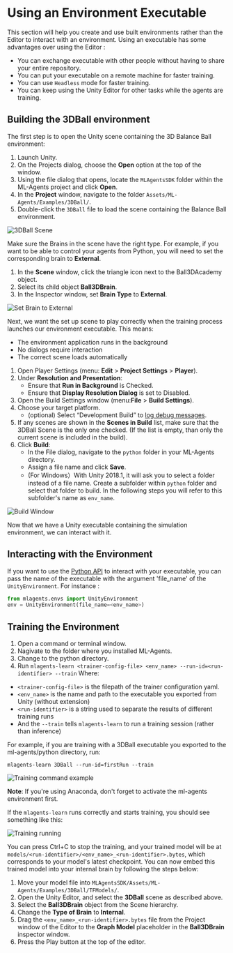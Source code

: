 # Using an Environment Executable

This section will help you create and use built environments rather than the Editor to interact with an environment. Using an executable has some advantages over using the Editor : 

 * You can exchange executable with other people without having to share your entire repository.
 * You can put your executable on a remote machine for faster training.
 * You can use `Headless` mode for faster training.
 * You can keep using the Unity Editor for other tasks while the agents are training.

## Building the 3DBall environment

The first step is to open the Unity scene containing the 3D Balance Ball
environment:

1. Launch Unity.
2. On the Projects dialog, choose the **Open** option at the top of the window.
3. Using the file dialog that opens, locate the `MLAgentsSDK` folder 
within the ML-Agents project and click **Open**.
4. In the **Project** window, navigate to the folder 
`Assets/ML-Agents/Examples/3DBall/`.
5. Double-click the `3DBall` file to load the scene containing the Balance 
Ball environment.

![3DBall Scene](images/mlagents-Open3DBall.png)

Make sure the Brains in the scene have the right type. For example, if you want to be able to control your agents from Python, you will need to set the corresponding brain to **External**.

1. In the **Scene** window, click the triangle icon next to the Ball3DAcademy 
object.
2. Select its child object **Ball3DBrain**.
3. In the Inspector window, set **Brain Type** to **External**.

![Set Brain to External](images/mlagents-SetExternalBrain.png)

Next, we want the set up scene to play correctly when the training process 
launches our environment executable. This means:
* The environment application runs in the background
* No dialogs require interaction
* The correct scene loads automatically
 
1. Open Player Settings (menu: **Edit** > **Project Settings** > **Player**).
2. Under **Resolution and Presentation**:
    - Ensure that **Run in Background** is Checked.
    - Ensure that **Display Resolution Dialog** is set to Disabled.
3. Open the Build Settings window (menu:**File** > **Build Settings**).
4. Choose your target platform.
    - (optional) Select “Development Build” to
    [log debug messages](https://docs.unity3d.com/Manual/LogFiles.html).
5. If any scenes are shown in the **Scenes in Build** list, make sure that 
the 3DBall Scene is the only one checked. (If the list is empty, than only the 
current scene is included in the build).
6. Click **Build**:
    - In the File dialog, navigate to the `python` folder in your ML-Agents 
    directory.
    - Assign a file name and click **Save**.
    - (For Windows）With Unity 2018.1, it will ask you to select a folder instead of a file name. Create a subfolder within `python` folder and select that folder to build. In the following steps you will refer to this subfolder's name as `env_name`. 

![Build Window](images/mlagents-BuildWindow.png)

Now that we have a Unity executable containing the simulation environment, we 
can interact with it.

## Interacting with the Environment
If you want to use the [Python API](Python-API.md) to interact with your executable, you can pass the name of the executable with the argument 'file_name' of the `UnityEnvironment`. For instance :

```python
from mlagents.envs import UnityEnvironment
env = UnityEnvironment(file_name=<env_name>)
```

## Training the Environment
1. Open a command or terminal window. 
2. Nagivate to the folder where you installed ML-Agents. 
3. Change to the python directory. 
4. Run `mlagents-learn <trainer-config-file> <env_name> --run-id=<run-identifier> --train`
Where:
  - `<trainer-config-file>` is the filepath of the trainer configuration yaml.
  - `<env_name>` is the name and path to the executable you exported from Unity (without extension)
  - `<run-identifier>` is a string used to separate the results of different training runs
- And the `--train` tells `mlagents-learn` to run a training session (rather than inference)

For example, if you are training with a 3DBall executable you exported to the ml-agents/python directory, run:

```shell
mlagents-learn 3DBall --run-id=firstRun --train
```

![Training command example](images/training-command-example.png)

**Note**: If you're using Anaconda, don't forget to activate the ml-agents environment first.

If the `mlagents-learn` runs correctly and starts training, you should see something like this:

![Training running](images/training-running.png)

You can press Ctrl+C to stop the training, and your trained model will be at `models/<run-identifier>/<env_name>_<run-identifier>.bytes`, which corresponds to your model's latest checkpoint. You can now embed this trained model into your internal brain by following the steps below:

1. Move your model file into 
`MLAgentsSDK/Assets/ML-Agents/Examples/3DBall/TFModels/`.
2. Open the Unity Editor, and select the **3DBall** scene as described above.
3. Select the **Ball3DBrain** object from the Scene hierarchy.
4. Change the **Type of Brain** to **Internal**.
5. Drag the `<env_name>_<run-identifier>.bytes` file from the Project window of the Editor
to the **Graph Model** placeholder in the **Ball3DBrain** inspector window.
6. Press the Play button at the top of the editor.
